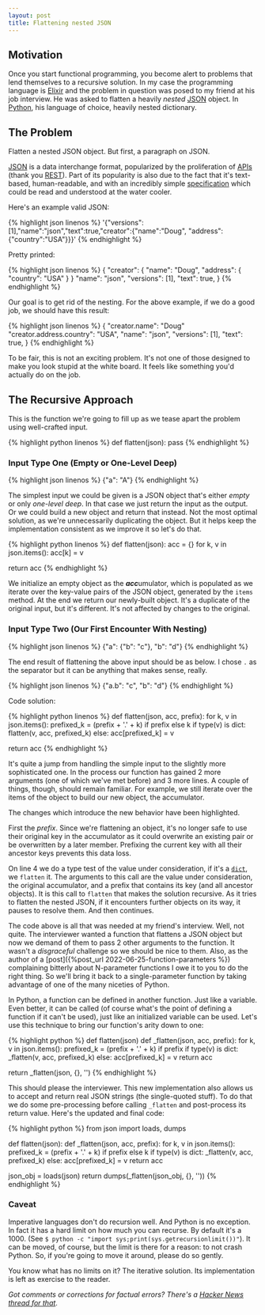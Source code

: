 ```yaml
---
layout: post
title: Flattening nested JSON
---
```


## Motivation

Once you start functional programming, you become alert to problems that lend themselves to a
recursive solution. In my case the programming language is [Elixir] and the problem in question was
posed to my friend at his job interview. He was asked to flatten a heavily _nested_ [JSON] object.
In [Python], his language of choice, heavily nested dictionary.

## The Problem

Flatten a nested JSON object. But first, a paragraph on JSON.

[JSON] is a data interchange format, popularized by the proliferation of [APIs][] (thank you
[REST]).  Part of its popularity is also due to the fact that it's text-based, human-readable, and
with an incredibly simple [specification][JSON] which could be read and understood at the water
cooler.

Here's an example valid JSON:

{% highlight json linenos %}
'{"versions":[1],"name":"json","text":true,"creator":{"name":"Doug", "address":{"country":"USA"}}}'
{% endhighlight %}

Pretty printed:

{% highlight json linenos %}
{
  "creator": {
    "name": "Doug",
    "address": {
      "country": "USA"
    }
  }
  "name": "json",
  "versions": [1],
  "text": true,
}
{% endhighlight %}

Our goal is to get rid of the nesting. For the above example, if we do a good job, we should have
this result:

{% highlight json linenos %}
{
  "creator.name": "Doug"
  "creator.address.country": "USA",
  "name": "json",
  "versions": [1],
  "text": true,
}
{% endhighlight %}

To be fair, this is not an exciting problem. It's not one of those designed to make you look stupid
at the white board. It feels like something you'd actually do on the job.

## The Recursive Approach

This is the function we're going to fill up as we tease apart the problem using well-crafted input.

{% highlight python linenos %}
def flatten(json):
  pass
{% endhighlight %}

### Input Type One (Empty or One-Level Deep)

{% highlight json linenos %}
{"a": "A"}
{% endhighlight %}

The simplest input we could be given is a JSON object that's either _empty_ or only _one-level
deep_.  In that case we just return the input as the output. Or we could build a new object and
return that instead. Not the most optimal solution, as we're unnecessarily duplicating the object.
But it helps keep the implementation consistent as we improve it so let's do that.

{% highlight python linenos %}
def flatten(json):
  acc = {}
  for k, v in json.items():
    acc[k] = v

  return acc
{% endhighlight %}

We initialize an empty object as the <strong><em>acc</em></strong>umulator, which is populated as we
iterate over the key-value pairs of the JSON object, generated by the `items` method. At the end we
return our newly-built object. It's a duplicate of the original input, but it's different. It's not
affected by changes to the original.

### Input Type Two (Our First Encounter With Nesting)

{% highlight json linenos %}
{"a": {"b": "c"}, "b": "d"}
{% endhighlight %}

The end result of flattening the above input should be as below. I chose `.` as the separator but it
can be anything that makes sense, really.

{% highlight json linenos %}
{"a.b": "c", "b": "d"}
{% endhighlight %}

Code solution:

{% highlight python linenos %}
def flatten(json, acc, prefix):
  for k, v in json.items():
    prefixed_k = (prefix + '.' + k) if prefix else k
    if type(v) is dict:
      flatten(v, acc, prefixed_k)
    else:
      acc[prefixed_k] = v

  return acc
{% endhighlight %}

It's quite a jump from handling the simple input to the slightly more sophisticated one. In the
process our function has gained 2 more arguments (one of which we've met before) and 3 more lines.
A couple of things, though, should remain familiar. For example, we still iterate over the items of
the object to build our new object, the accumulator.

The changes which introduce the new behavior have been highlighted.

First the _prefix_. Since we're flattening an object, it's no longer safe to use their original key
in the accumulator as it could overwrite an existing pair or be overwritten by a later member.
Prefixing the current key with all their ancestor keys prevents this data loss.

On line 4 we do a type test of the value under consideration, if it's a [`dict`][PyDict], we
`flatten` it. The arguments to this call are the value under consideration, the original
accumulator, and a prefix that contains its key (and all ancestor objects). It is this call to
`flatten` that makes the solution recursive. As it tries to flatten the nested JSON, if it
encounters further objects on its way, it pauses to resolve them. And then continues.

The code above is all that was needed at my friend's interview. Well, not quite. The interviewer
wanted a function that flattens a JSON object but now we demand of them to pass 2 other arguments to
the function. It wasn't a _disgraceful_ challenge so we should be nice to them. Also, as the author
of a [post]({%post_url 2022-06-25-function-parameters %}) complaining bitterly about N-parameter functions I owe
it to you to do the right thing. So we'll bring it back to a single-parameter function by taking
advantage of one of the many niceties of Python.

In Python, a function can be defined in another function. Just like a variable. Even better, it can
be called (of course what's the point of defining a function if it can't be used), just like an
initialized variable can be used. Let's use this technique to bring our function's arity down to
one:

{% highlight python %}
def flatten(json)
  def _flatten(json, acc, prefix):
    for k, v in json.items():
      prefixed_k = (prefix + '.' + k) if prefix
      if type(v) is dict:
        _flatten(v, acc, prefixed_k)
      else:
        acc[prefixed_k] = v
    return acc

  return _flatten(json, {}, '')
{% endhighlight %}

This should please the interviewer. This new implementation also allows us to accept and return real
JSON strings (the single-quoted stuff). To do that we do some pre-processing before calling
`_flatten` and post-process its return value.  Here's the updated and final code:

{% highlight python %}
from json import loads, dumps

def flatten(json):
  def _flatten(json, acc, prefix):
    for k, v in json.items():
      prefixed_k = (prefix + '.' + k) if prefix else k
      if type(v) is dict:
        _flatten(v, acc, prefixed_k)
      else:
        acc[prefixed_k] = v
    return acc

  json_obj = loads(json)
  return dumps(_flatten(json_obj, {}, ''))
{% endhighlight %}

### Caveat

Imperative languages don't do recursion well. And Python is no exception. In fact it has a hard
limit on how much you can recurse. By default it's a 1000. (See `$ python -c "import
sys;print(sys.getrecursionlimit())"`).  It can be moved, of course, but the limit is there for a
reason: to not crash Python. So, if you're going to move it around, please do so gently.

You know what has no limits on it? The iterative solution. Its implementation is left as exercise to
the reader.

_Got comments or corrections for factual errors?  There's a [Hacker News thread for that][FlatHN]_.

[Elixir]: https://elixir-lang.org
[JSON]:   https://json.org
[Python]: https://python.org
[APIs]:   https://en.wikipedia.org/wiki/Application_programming_interface
[REST]:   https://en.wikipedia.org/wiki/Representational_state_transfer
[PyDict]: https://docs.python.org/3/tutorial/datastructures.html#dictionaries
[FlatHN]: https://news.ycombinator.com/item?id=18215230
